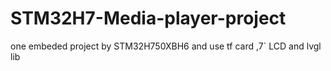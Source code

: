 # STM32H7-Media-player-project

one embeded project by STM32H750XBH6 and use tf card ,7` LCD and lvgl lib